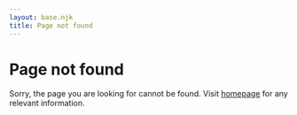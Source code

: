 ```yaml
---
layout: base.njk
title: Page not found
---
```


# Page not found

Sorry, the page you are looking for cannot be found. Visit [homepage](/) for any relevant information.
